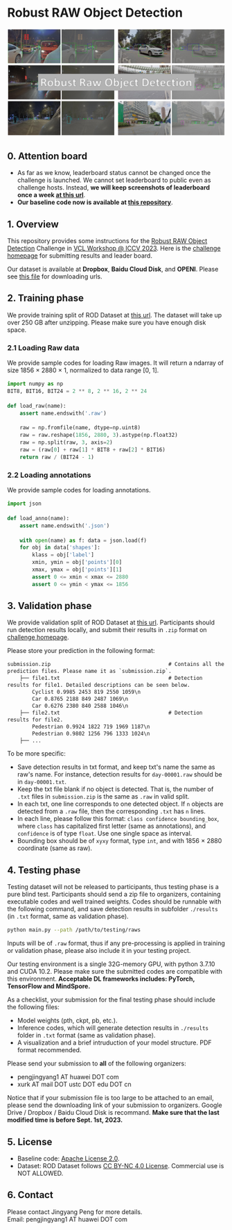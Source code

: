 # Robust RAW Object Detection

![](./figures/dataset.png)

## 0. Attention board
- As far as we know, leaderboard status cannot be changed once the challenge is launched. We cannot set leaderboard to public even as challenge hosts. Instead, **we will keep screenshots of leaderboard once a week [at this url](./figures/leaderboard/leaderboard.md)**.
- **Our baseline code now is available at [this repository](https://github.com/huawei-noah/noah-research/tree/master/RAOD)**.


## 1. Overview 

This repository provides some instructions for the [Robust RAW Object Detection](https://wvcl.vis.xyz/challenges) Challenge in [VCL Workshop @ ICCV 2023](https://wvcl.vis.xyz/). Here is the [challenge homepage](https://evalai.vis.xyz/web/challenges/challenge-page/8/overview) for submitting results and leader board.


Our dataset is available at **Dropbox**, **Baidu Cloud Disk**, and **OPENI**. Please see [this file](./ROD_Dataset/ROD_Dataset.md) for downloading urls.

## 2. Training phase
We provide training split of ROD Dataset at [this url](./ROD_Dataset/ROD_Dataset.md). The dataset will take up over 250 GB after unzipping. Please make sure you have enough disk space.

### 2.1 Loading Raw data
We provide sample codes for loading Raw images. It will return a ndarray of size 1856 $\times$ 2880 $\times$ 1, normalized to data range [0, 1].

```python
import numpy as np
BIT8, BIT16, BIT24 = 2 ** 8, 2 ** 16, 2 ** 24

def load_raw(name):
    assert name.endswith('.raw')

    raw = np.fromfile(name, dtype=np.uint8)
    raw = raw.reshape(1856, 2880, 3).astype(np.float32)
    raw = np.split(raw, 3, axis=2)
    raw = (raw[0] + raw[1] * BIT8 + raw[2] * BIT16)
    return raw / (BIT24 - 1)
```

### 2.2 Loading annotations
We provide sample codes for loading annotations.

```python
import json

def load_anno(name):
    assert name.endswith('.json')

    with open(name) as f: data = json.load(f)
    for obj in data['shapes']:
        klass = obj['label']
        xmin, ymin = obj['points'][0]
        xmax, ymax = obj['points'][1]
        assert 0 <= xmin < xmax <= 2880
        assert 0 <= ymin < ymax <= 1856

```

## 3. Validation phase
We provide validation split of ROD Dataset at [this url](./ROD_Dataset/ROD_Dataset.md). Participants should run detection results locally, and submit their results in `.zip` format on [challenge homepage](https://evalai.vis.xyz/web/challenges/challenge-page/8/overview). 

Please store your prediction in the following format:

```text
submission.zip                                      # Contains all the prediction files. Please name it as `submission.zip`.
    ├── file1.txt                                   # Detection results for file1. Detailed descriptions can be seen below.
        Cyclist 0.9985 2453 819 2550 1059\n
        Car 0.8765 2188 849 2487 1069\n
        Car 0.6276 2380 840 2588 1046\n
    ├── file2.txt                                   # Detection results for file2. 
        Pedestrian 0.9924 1822 719 1969 1187\n
        Pedestrian 0.9802 1256 796 1333 1024\n
    ├── ...
```

To be more specific:

- Save detection results in txt format, and keep txt's name the same as raw's name. For instance, detection results for `day-00001.raw` should be in `day-00001.txt`.
- Keep the txt file blank if no object is detected. That is, the number of `.txt` files in `submission.zip` is the same as `.raw` in valid split.
- In each txt, one line corresponds to one detected object. If `n` objects are detected from a `.raw` file, then the corresponding `.txt` has `n` lines.
- In each line, please follow this format: `class confidence bounding_box`, where `class` has capitalized first letter (same as annotations), and `confidence` is of type `float`. Use one single space as interval.
- Bounding box should be of `xyxy` format, type `int`, and with 1856 $\times$ 2880 coordinate (same as raw).

## 4. Testing phase
Testing dataset will not be released to participants, thus testing phase is a pure blind test. Participants should send a zip file to organizers, containing executable codes and well trained weights. Codes should be runnable with the following command, and save detection results in subfolder `./results` (in `.txt` format, same as validation phase).

```bash
python main.py --path /path/to/testing/raws
```

Inputs will be of `.raw` format, thus if any pre-processing is applied in training or validation phase, please also include it in your testing project.

Our testing environment is a single 32G-memory GPU, with python 3.7.10 and CUDA 10.2. Please make sure the submitted codes are compatible with this environment. **Acceptable DL frameworks includes: PyTorch, TensorFlow and MindSpore.**

As a checklist, your submission for the final testing phase should include the following files:
- Model weights (pth, ckpt, pb, etc.).
- Inference codes, which will generate detection results in `./results` folder in `.txt` format (same as validation phase).
- A visualization and a brief intruduction of your model structure. PDF format recommended.

Please send your submission to **all** of the following organizers:
- pengjingyang1 AT huawei DOT com
- xurk AT mail DOT ustc DOT edu DOT cn

Notice that if your submission file is too large to be attached to an email, please send the downloading link of your submission to organizers. Google Drive / Dropbox / Baidu Cloud Disk is recommand. **Make sure that the last modified time is before Sept. 1st, 2023.**

## 5. License

- Baseline code: [Apache License 2.0](https://www.apache.org/licenses/LICENSE-2.0.html).
- Dataset: ROD Dataset follows [CC BY-NC 4.0 License](https://creativecommons.org/licenses/by-nc/4.0/). Commercial use is NOT ALLOWED.

## 6. Contact
Please contact Jingyang Peng for more details.  
Email: pengjingyang1 AT huawei DOT com
